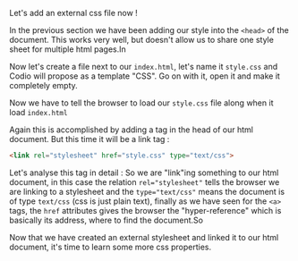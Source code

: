 Let's add an external css file now !

In the previous section we have been adding our style into the `<head>` of the document. This works very well, but doesn't allow us to share one style sheet for multiple html pages.In

Now let's create a file next to our `index.html`, let's name it `style.css` and Codio will propose as a template "CSS". Go on with it, open it and make it completely empty.

Now we have to tell the browser to load our `style.css` file along when it load `index.html`

Again this is accomplished by adding a tag in the head of our html document. But this time it will be a link tag :

```html
<link rel="stylesheet" href="style.css" type="text/css">
```

Let's analyse this tag in detail :
So we are "link"ing something to our html document, in this case the relation `rel="stylesheet"` tells the browser we are linking to a stylesheet and the `type="text/css"` means the document is of type `text/css` (css is just plain text), finally as we have seen for the `<a>` tags, the `href` attributes gives the browser the "hyper-reference" which is basically its address, where to find the document.So

Now that we have created an external stylesheet and linked it to our html document, it's time to learn some more css properties.





